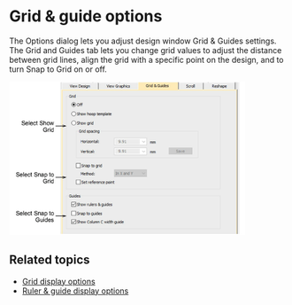 # Grid & guide options

The Options dialog lets you adjust design window Grid & Guides settings. The Grid and Guides tab lets you change grid values to adjust the distance between grid lines, align the grid with a specific point on the design, and to turn Snap to Grid on or off.

![summary_-_designs00185.png](assets/summary_-_designs00185.png)

## Related topics

- [Grid display options](../../Setup/settings/Grid_display_options1)
- [Ruler & guide display options](../../Setup/settings/Ruler_guide_display_options)
